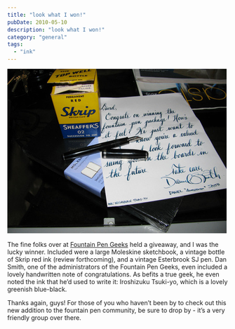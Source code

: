 ```yaml
---
title: "look what I won!"
pubDate: 2010-05-10
description: "look what I won!"
category: "general"
tags:
  - "ink"
---
```


![](fpgeek.jpg)

The fine folks over at [Fountain Pen Geeks](http://www.fpgeeks.com/) held a giveaway, and I was the lucky winner. Included were a large Moleskine sketchbook, a vintage bottle of Skrip red ink (review forthcoming), and a vintage Esterbrook SJ pen. Dan Smith, one of the administrators of the Fountain Pen Geeks, even included a lovely handwritten note of congratulations. As befits a true geek, he even noted the ink that he’d used to write it: Iroshizuku Tsuki-yo, which is a lovely greenish blue-black.

Thanks again, guys! For those of you who haven’t been by to check out this new addition to the fountain pen community, be sure to drop by - it’s a very friendly group over there.
